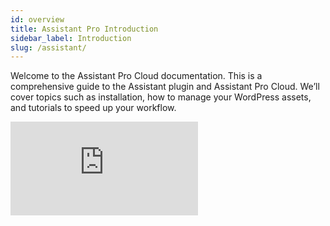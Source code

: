```yaml
---
id: overview
title: Assistant Pro Introduction
sidebar_label: Introduction
slug: /assistant/
---
```


Welcome to the Assistant Pro Cloud documentation. This is a comprehensive guide to the Assistant plugin and Assistant Pro Cloud. We’ll cover topics such as installation, how to manage your WordPress assets, and tutorials to speed up your workflow.


<div style={{ padding: "56.25% 0 0 0", position: "relative" }}>
  <iframe
	src="https://player.vimeo.com/video/635393013?h=d8b29f8525&badge=0&autopause=0&player_id=0&app_id=58479"
	frameBorder={0}
	allow="autoplay; fullscreen; picture-in-picture"
	allowFullScreen
	style={{
	  position: "absolute",
	  top: 0,
	  left: 0,
	  width: "100%",
	  height: "100%"
	}}
	title="Assistant Pro Introduction"
  />
</div>

## What is the Assistant plugin?

## What is the Assistant Pro cloud?



## Assistant Features

* Access the Assistant user interface from any frontend page
* Get a glance of your recently edited posts from the Home App
* Search WordPress directly from the frontend
* Quickly find posts, pages, and custom post types with the Content App
* Upload media to WordPress media library by dropping files on the Media App
* The Comments App lets you quick reply, approve, mark as spam and trash comments
* Keep an eye on plugin and theme updates with the Updates App
* Add custom labels to posts or pages to help organize your site from Apps + Settings

## Terminology

### Assistant Plugin

A Plugin for WordPress that provides a sidebar on front end pages.  The sidebar makes it easy to access the back end of your site from front end pages. The Assistant Plugin also interfaces with the Assistant Pro Cloud.

### Assistant Pro Cloud

A cloud based file sharing system for WordPress sites.

### Apps

There are currently 5 Apps, Home, Media, Content, Updates and Libraries

### Creative Assets

Images, Posts, Pages, Custom Post Types, Gutenberg Blocks, Beaver Builder templates, Beaver Themer layouts and support for third-party page builder templates.

### Library

* **Private Library** - Only available for personal and team account holders. Not visible to the community
* **Shared Library** - The entire community can see your shared libraries if they click your user handle.
* **Team Library** - Instead of having an individual own the library, the library and it’s permissions are shared across a team of users.

### Library Collection

A way to sort creative assets within libraries similar to WordPress tags.

### Assistant Account

* **Free** - Libraries are all shared with the assistant community.
* **Personal** - Libraries can be made private
* **Team** - Libraries and their permissions can be shared across a team of users.

:::info
The basic Team plan includes 3 personal user accounts. Additional users can be added to the team.
:::

### Community

* **Share** - Will update as the designer updates the library.
* **Duplicate** - Creates a copy of the library




